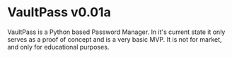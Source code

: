 # VaultPass v0.01a
VaultPass is a Python based Password Manager.
In it's current state it only serves as a proof of concept and is a very basic MVP.
It is not for market, and only for educational purposes.
